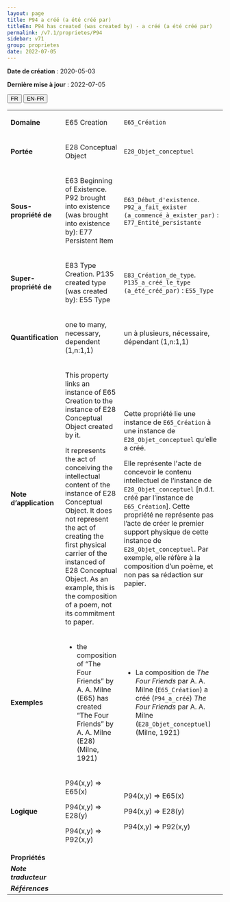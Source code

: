 ```yaml
---
layout: page
title: P94 a créé (a été créé par)
titleEn: P94 has created (was created by) - a créé (a été créé par)
permalink: /v7.1/proprietes/P94
sidebar: v71
group: proprietes
date: 2022-07-05
---
```


**Date de création** : 2020-05-03

**Dernière mise à jour** : 2022-07-05

<div class="lang-buttons">
  <button id="fr" class="activate">FR</button>
  <button id="en-fr">EN-FR</button>
</div>

<table>
				<tbody>
				<tr>
					<td><strong>Domaine</strong></td>
					<td class="en"><p>E65 Creation</p>
							</td>
						<td><p><code class="language-plaintext highlighter-rouge">E65_Création</code> </p>
							</td>
						</tr>
					<tr>
					<td><strong>Portée</strong></td>
					<td class="en"><p>E28 Conceptual Object</p>
							</td>
						<td><p><code class="language-plaintext highlighter-rouge">E28_Objet_conceptuel</code> </p>
							</td>
						</tr>
					<tr>
					<td><strong>Sous-propriété de</strong></td>
					<td class="en"><p>E63 Beginning of Existence. P92 brought into existence (was brought into existence by): E77 Persistent Item</p>
							</td>
						<td><p><code class="language-plaintext highlighter-rouge">E63_Début_d'existence</code>. <code class="language-plaintext highlighter-rouge">P92_a_fait_exister (a_commencé_à_exister_par)</code> : <code class="language-plaintext highlighter-rouge">E77_Entité_persistante</code> </p>
							</td>
						</tr>
					<tr>
					<td><strong>Super-propriété de</strong></td>
					<td class="en"><p>E83 Type Creation. P135 created type (was created by): E55 Type</p>
							</td>
						<td><p><code class="language-plaintext highlighter-rouge">E83_Création_de_type</code>. <code class="language-plaintext highlighter-rouge">P135_a_créé_le_type (a_été_créé_par)</code> : <code class="language-plaintext highlighter-rouge">E55_Type</code> </p>
							</td>
						</tr>
					<tr>
					<td><strong>Quantification</strong></td>
					<td class="en"><p>one to many, necessary, dependent (1,n:1,1)</p>
							</td>
						<td><p>un à plusieurs, nécessaire, dépendant (1,n:1,1)</p>
							</td>
						</tr>
					<tr>
					<td><strong>Note d’application</strong></td>
					<td class="en"><p>This property links an instance of E65 Creation to the instance of E28 Conceptual Object created by it.</p>
							<p></p>
							<p>It represents the act of conceiving the intellectual content of the instance of E28 Conceptual Object. It does not represent the act of creating the first physical carrier of the instanced of E28 Conceptual Object. As an example, this is the composition of a poem, not its commitment to paper.</p>
							</td>
						<td><p>Cette propriété lie une instance de <code class="language-plaintext highlighter-rouge">E65_Création</code> à une instance de <code class="language-plaintext highlighter-rouge">E28_Objet_conceptuel</code> qu’elle a créé.</p>
							<p></p>
							<p>Elle représente l'acte de concevoir le contenu intellectuel de l’instance de <code class="language-plaintext highlighter-rouge">E28_Objet_conceptuel</code> [n.d.t. créé par l’instance de <code class="language-plaintext highlighter-rouge">E65_Création</code>]. Cette propriété ne représente pas l’acte de créer le premier support physique de cette instance de <code class="language-plaintext highlighter-rouge">E28_Objet_conceptuel</code>. Par exemple, elle réfère à la composition d’un poème, et non pas sa rédaction sur papier.</p>
							</td>
						</tr>
					<tr>
					<td><strong>Exemples</strong></td>
					<td class="en"><ul><li><p>the composition of “The Four Friends” by A. A. Milne (E65) has created “The Four Friends” by A. A. Milne (E28) (Milne, 1921)</p>
							</li>
									</ul></td>
						<td><ul><li><p>La composition de <em>The Four Friends</em> par A. A. Milne (<code class="language-plaintext highlighter-rouge">E65_Création</code>) a créé (<code class="language-plaintext highlighter-rouge">P94_a_créé</code>) <em>The Four Friends</em> par A. A. Milne (<code class="language-plaintext highlighter-rouge">E28_Objet_conceptuel</code>) (Milne, 1921)</p>
							</li>
									</ul></td>
						</tr>
					<tr>
					<td><strong>Logique</strong></td>
					<td class="en"><p>P94(x,y) ⇒ E65(x)</p>
							<p>P94(x,y) ⇒ E28(y)</p>
							<p>P94(x,y) ⇒ P92(x,y)</p>
							</td>
						<td><p>P94(x,y) ⇒ E65(x)</p>
							<p>P94(x,y) ⇒ E28(y)</p>
							<p>P94(x,y) ⇒ P92(x,y)</p>
							</td>
						</tr>
					<tr>
					<td><strong>Propriétés</strong></td>
					<td class="en"><p></p>
							</td>
						<td><p></p>
							</td>
						</tr>
					<tr>
					<td><strong><em>Note traducteur</em></strong></td>
					<td colspan="2"><p></p>
							</td>
						</tr>
					<tr>
					<td><strong><em>Références</em></strong></td>
					<td colspan="2"><p><em></em></p>
							</td>
						</tr>
					</tbody>
				</table>
				